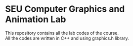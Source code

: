 # SEU Computer Graphics and Animation Lab
This repository contains all the lab codes of the course. <br>
All the codes are written in C++ and using graphics.h library.
